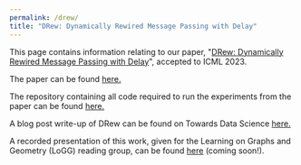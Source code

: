 ```yaml
---
permalink: /drew/
title: "DRew: Dynamically Rewired Message Passing with Delay"
---
```


This page contains information relating to our paper, "[DRew: Dynamically Rewired Message Passing with Delay](https://arxiv.org/abs/2305.08018)", accepted to ICML 2023.

The paper can be found [here.](https://arxiv.org/abs/2305.08018)

The repository containing all code required to run the experiments from the paper can be found [here.](https://github.com/BenGutteridge/DRew)

A blog post write-up of DRew can be found on Towards Data Science [here.](https://towardsdatascience.com/dynamically-rewired-delayed-message-passing-gnns-2d5ff18687c2)

A recorded presentation of this work, given for the Learning on Graphs and Geometry (LoGG) reading group, can be found [here](https://m2d2.io/talks/logg) (coming soon!).